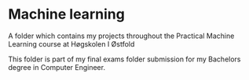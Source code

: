 # Machine learning
A folder which contains my projects throughout the Practical Machine Learning course at Høgskolen I Østfold

This folder is part of my final exams folder submission for my Bachelors degree in Computer Engineer.
